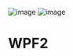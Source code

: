 ![image](https://github.com/user-attachments/assets/9ed3623f-88b7-4b7e-b29b-84438f9b22a0)
![image](https://github.com/user-attachments/assets/c500e525-1bac-49c1-96a8-a840ba6b6c75)

# WPF2
